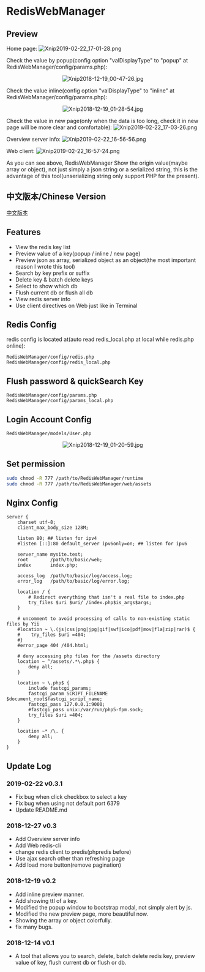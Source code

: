 
RedisWebManager
===============
## Preview
Home page:
![Xnip2019-02-22_17-01-28.png](https://img.xiebruce.top/2019/02/22/3a427db22d0603e50e9e0b9ec9b86020.png)

Check the value by popup(config option "valDisplayType" to "popup" at RedisWebManager/config/params.php):
<p align="center"><img src="https://img.xiebruce.top/2018/12/19/06b077de016906082fbd5018c2f0a831.jpg" title="Xnip2018-12-19_00-47-26.jpg" alt="Xnip2018-12-19_00-47-26.jpg"></p>

Check the value inline(config option "valDisplayType" to "inline" at RedisWebManager/config/params.php):
<p align="center"><img src="https://img.xiebruce.top/2018/12/19/bf7d905a82004282352a1768a293e489.jpg" title="Xnip2018-12-19_01-28-54.jpg" alt="Xnip2018-12-19_01-28-54.jpg"></p>

Check the value in new page(only when the data is too long, check it in new page will be more clear and comfortable):
![Xnip2019-02-22_17-03-26.png](https://img.xiebruce.top/2019/02/22/e43e2abbea4f76f41328c1cb8b8eaa09.png)

Overview server info:
![Xnip2019-02-22_16-56-56.png](https://img.xiebruce.top/2019/02/22/b7050c86f62f49389b7c99357f0a5125.png)

Web client:
![Xnip2019-02-22_16-57-24.png](https://img.xiebruce.top/2019/02/22/e14e9c7807699916ee03ebeb342a5b32.png)

As you can see above, RedisWebManager Show the origin value(maybe array or object), not just simply a json string or a serialized string, this is the advantage of this tool(unserializing string only support PHP for the present).

## 中文版本/Chinese Version
[中文版本](https://www.xiebruce.top/664.html)

## Features
- View the redis key list
- Preview value of a key(popup / inline / new page)
- Preview json as array, serialized object as an object(the most important reason I wrote this tool)
- Search by key prefix or suffix
- Delete key & batch delete keys
- Select to show which db
- Flush current db or flush all db
- View redis server info
- Use client directives on Web just like in Terminal

## Redis Config
redis config is located at(auto read redis_local.php at local while redis.php online):
```
RedisWebManager/config/redis.php
RedisWebManager/config/redis_local.php
```

## Flush password & quickSearch Key
```
RedisWebManager/config/params.php
RedisWebManager/config/params_local.php
```

## Login Account Config
```
RedisWebManager/models/User.php
```
<p align="center"><img src="https://img.xiebruce.top/2018/12/19/8bddf1ceeb279d233e76af9d3e37cd2d.jpg" title="Xnip2018-12-19_01-20-59.jpg" alt="Xnip2018-12-19_01-20-59.jpg"></p>

## Set permission
```bash
sudo chmod -R 777 /path/to/RedisWebManager/runtime
sudo chmod -R 777 /path/to/RedisWebManager/web/assets
```

## Nginx Config
```nginx
server {
    charset utf-8;
    client_max_body_size 128M;

    listen 80; ## listen for ipv4
    #listen [::]:80 default_server ipv6only=on; ## listen for ipv6

    server_name mysite.test;
    root        /path/to/basic/web;
    index       index.php;

    access_log  /path/to/basic/log/access.log;
    error_log   /path/to/basic/log/error.log;

    location / {
        # Redirect everything that isn't a real file to index.php
        try_files $uri $uri/ /index.php$is_args$args;
    }

    # uncomment to avoid processing of calls to non-existing static files by Yii
    #location ~ \.(js|css|png|jpg|gif|swf|ico|pdf|mov|fla|zip|rar)$ {
    #    try_files $uri =404;
    #}
    #error_page 404 /404.html;

    # deny accessing php files for the /assets directory
    location ~ ^/assets/.*\.php$ {
        deny all;
    }

    location ~ \.php$ {
        include fastcgi_params;
        fastcgi_param SCRIPT_FILENAME $document_root$fastcgi_script_name;
        fastcgi_pass 127.0.0.1:9000;
        #fastcgi_pass unix:/var/run/php5-fpm.sock;
        try_files $uri =404;
    }

    location ~* /\. {
        deny all;
    }
}
```

## Update Log
### 2019-02-22 v0.3.1
- Fix bug when click checkbox to select a key
- Fix bug when using not default port 6379
- Update README.md

### 2018-12-27 v0.3
- Add Overview server info
- Add Web redis-cli
- change redis client to predis(phpredis before)
- Use ajax search other than refreshing page
- Add load more button(remove pagination)

### 2018-12-19 v0.2
- Add inline preview manner.
- Add showing ttl of a key.
- Modified the popup window to bootstrap modal, not simply alert by js.
- Modified the new preview page, more beautiful now.
- Showing the array or object colorfully.
- fix many bugs.

### 2018-12-14 v0.1
- A tool that allows you to search, delete, batch delete redis key, preview value of key, flush current db or flush or db.

